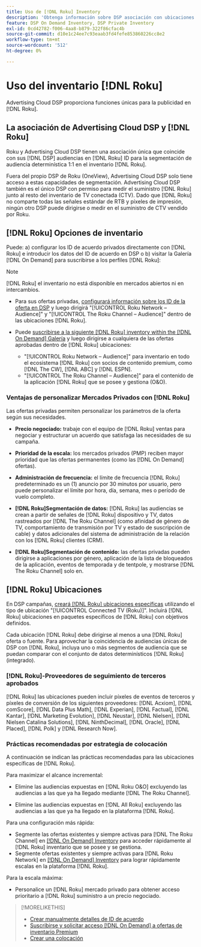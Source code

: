 ```yaml
---
title: Uso de [!DNL Roku] Inventory
description: 'Obtenga información sobre DSP asociación con ubicaciones específicas de [!DNL Roku], including inventory options, approved third-party tracking vendors, and best practices for [!DNL Roku]. '
feature: DSP On Demand Inventory, DSP Private Inventory
exl-id: 0cd42782-f006-4aa8-b879-322f86cfac4b
source-git-commit: d10e1c24ee7c93eaab3fd4fefe853860226cc8e2
workflow-type: tm+mt
source-wordcount: '512'
ht-degree: 0%

---
```


# Uso del inventario [!DNL Roku]

Advertising Cloud DSP proporciona funciones únicas para la publicidad en [!DNL Roku].

## La asociación de Advertising Cloud DSP y [!DNL Roku]

Roku y Advertising Cloud DSP tienen una asociación única que coincide con sus [!DNL DSP] audiencias en [!DNL Roku] ID para la segmentación de audiencia determinística 1:1 en el inventario [!DNL Roku].

Fuera del propio DSP de Roku (OneView), Advertising Cloud DSP solo tiene acceso a estas capacidades de segmentación. Advertising Cloud DSP también es el único DSP con permiso para medir el suministro [!DNL Roku] junto al resto del inventario de TV conectada (CTV). Dado que [!DNL Roku] no comparte todas las señales estándar de RTB y píxeles de impresión, ningún otro DSP puede dirigirse o medir en el suministro de CTV vendido por Roku.

## [!DNL Roku] Opciones de inventario

Puede: a) configurar los ID de acuerdo privados directamente con [!DNL Roku] e introducir los datos del ID de acuerdo en DSP o b) visitar la Galería [!DNL On Demand] para suscribirse a los perfiles [!DNL Roku]:

>[!NOTE]
>
>[!DNL Roku] el inventario no está disponible en mercados abiertos ni en intercambios.

* Para sus ofertas privadas, [configurará información sobre los ID de la oferta en DSP](/help/dsp/inventory/deal-id-create.md) y luego dirigirá &quot;[!UICONTROL Roku Network – Audience]&quot; y &quot;[!UICONTROL The Roku Channel – Audience]&quot; dentro de las ubicaciones [!DNL Roku].<!-- Or do you target the deal ID?? I see those strings for Roku On Demand inventory. Clarify if all Roku private deals will show up as one or the other of these in Roku Private inventory in Roku placement settings. -->

* Puede [suscribirse a la siguiente [!DNL Roku] inventory within the [!DNL On Demand] Galería](/help/dsp/inventory/on-demand-inventory-subscribe.md) y luego dirigirse a cualquiera de las ofertas aprobadas dentro de [!DNL Roku] ubicaciones:

   * &quot;[!UICONTROL Roku Network – Audience]&quot; para inventario en todo el ecosistema [!DNL Roku] con socios de contenido premium, como [!DNL The CW], [!DNL ABC] y [!DNL ESPN].
   * &quot;[!UICONTROL The Roku Channel – Audience]&quot; para el contenido de la aplicación [!DNL Roku] que se posee y gestiona (O&amp;O).

### Ventajas de personalizar Mercados Privados con [!DNL Roku]

Las ofertas privadas permiten personalizar los parámetros de la oferta según sus necesidades.

* **Precio negociado:** trabaje con el equipo de  [!DNL Roku] ventas para negociar y estructurar un acuerdo que satisfaga las necesidades de su campaña.

* **Prioridad de la escala:** los mercados privados (PMP) reciben mayor prioridad que las ofertas permanentes (como las  [!DNL On Demand] ofertas).

* **Administración de frecuencia:** el límite de frecuencia  [!DNL Roku] predeterminado es un (1) anuncio por 30 minutos por usuario, pero puede personalizar el límite por hora, día, semana, mes o período de vuelo completo.<!-- Within the DSP placement settings? NO - you negotiate this with Roku, but Christine to confirm with Amanda whether you should be able to edit this in placement. -->

* **[!DNL Roku]Segmentación de datos:** [!DNL Roku] las audiencias se crean a partir de señales de  [!DNL Roku] dispositivo y TV, datos rastreados por  [!DNL The Roku Channel] (como afinidad de género de TV, comportamiento de transmisión por TV y estado de suscripción de cable) y datos adicionales del sistema de administración de la relación con los  [!DNL Roku] clientes (CRM).

* **[!DNL Roku]Segmentación de contenido:** las ofertas privadas pueden dirigirse a aplicaciones por género, aplicación de la lista de bloqueados de la aplicación, eventos de temporada y de tentpole, y mostrarse  [!DNL The Roku Channel] solo en.

## [!DNL Roku] Ubicaciones

En DSP campañas, [creará  [!DNL Roku] ubicaciones específicas](/help/dsp/campaign-management/placements/placement-create.md) utilizando el tipo de ubicación &quot;[!UICONTROL Connected TV (Roku)]&quot;. Incluirá [!DNL Roku] ubicaciones en paquetes específicos de [!DNL Roku] con objetivos definidos.

Cada ubicación [!DNL Roku] debe dirigirse al menos a una [!DNL Roku] oferta o fuente. Para aprovechar la coincidencia de audiencias únicas de DSP con [!DNL Roku], incluya uno o más segmentos de audiencia que se puedan comparar con el conjunto de datos determinísticos [!DNL Roku] (integrado).

### [!DNL Roku]-Proveedores de seguimiento de terceros aprobados

[!DNL Roku] las ubicaciones pueden incluir píxeles de eventos de terceros y píxeles de conversión de los siguientes proveedores:   [!DNL Acxiom],  [!DNL comScore],  [!DNL Data Plus Math],  [!DNL Experian],  [!DNL Factual],  [!DNL Kantar],  [!DNL Marketing Evolution],  [!DNL Neustar],  [!DNL Nielsen],  [!DNL Nielsen Catalina Solutions],  [!DNL NinthDecimal],  [!DNL Oracle],  [!DNL Placed],  [!DNL Polk] y  [!DNL Research Now].

### Prácticas recomendadas por estrategia de colocación

A continuación se indican las prácticas recomendadas para las ubicaciones específicas de [!DNL Roku].

Para maximizar el alcance incremental:

* Elimine las audiencias expuestas en [!DNL Roku O&O] excluyendo las audiencias a las que ya ha llegado mediante [!DNL The Roku Channel].

* Elimine las audiencias expuestas en [!DNL All Roku] excluyendo las audiencias a las que ya ha llegado en la plataforma [!DNL Roku].

Para una configuración más rápida:

* Segmente las ofertas existentes y siempre activas para [!DNL The Roku Channel] en [[!DNL On Demand] Inventory](/help/dsp/inventory/on-demand-inventory-subscribe.md) para acceder rápidamente al [!DNL Roku] inventario que se posee y se gestiona.
* Segmente ofertas existentes y siempre activas para [!DNL Roku Network] en [[!DNL On Demand] Inventory](/help/dsp/inventory/on-demand-inventory-subscribe.md) para lograr rápidamente escalas en la plataforma [!DNL Roku].

Para la escala máxima:

* Personalice un [!DNL Roku] mercado privado para obtener acceso prioritario a [!DNL Roku] suministro a un precio negociado.

>[!MORELIKETHIS]
>
>* [Crear manualmente detalles de ID de acuerdo](/help/dsp/inventory/deal-id-create.md)
> * [Suscribirse y solicitar acceso  [!DNL On Demand] a ofertas de inventario Premium](/help/dsp/inventory/on-demand-inventory-subscribe.md)
>* [Crear una colocación](/help/dsp/campaign-management/placements/placement-create.md)


